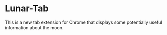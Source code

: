 # Lunar-Tab
This is a new tab extension for Chrome that displays some potentially useful information about the moon.